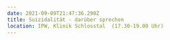 ```yaml
---
date: 2021-09-09T21:47:36.290Z
title: Suizidalität - darüber sprechen
location: IPW, Klinik Schlosstal  (17.30-19.00 Uhr)
---
```

